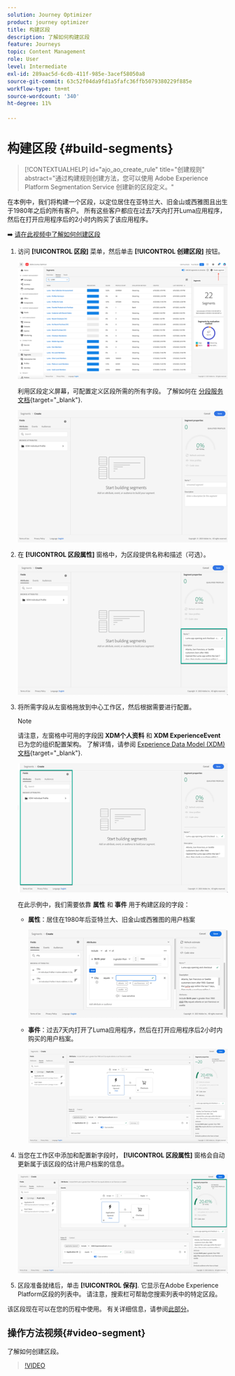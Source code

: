 ```yaml
---
solution: Journey Optimizer
product: journey optimizer
title: 构建区段
description: 了解如何构建区段
feature: Journeys
topic: Content Management
role: User
level: Intermediate
exl-id: 289aac5d-6cdb-411f-985e-3acef58050a8
source-git-commit: 63c52f04da9fd1a5fafc36ffb5079380229f885e
workflow-type: tm+mt
source-wordcount: '340'
ht-degree: 11%

---
```


# 构建区段 {#build-segments}

>[!CONTEXTUALHELP]
>id="ajo_ao_create_rule"
>title="创建规则"
>abstract="通过构建规则创建方法，您可以使用 Adobe Experience Platform Segmentation Service 创建新的区段定义。"

在本例中，我们将构建一个区段，以定位居住在亚特兰大、旧金山或西雅图且出生于1980年之后的所有客户。 所有这些客户都应在过去7天内打开Luma应用程序，然后在打开应用程序后的2小时内购买了该应用程序。

➡️ [请在此视频中了解如何创建区段](#video-segment)

1. 访问 **[!UICONTROL 区段]** 菜单，然后单击 **[!UICONTROL 创建区段]** 按钮。

   ![](assets/create-segment.png)

   利用区段定义屏幕，可配置定义区段所需的所有字段。 了解如何在 [分段服务文档](https://experienceleague.adobe.com/docs/experience-platform/segmentation/ui/overview.html){target="_blank"}.

   ![](assets/segment-builder.png)

1. 在 **[!UICONTROL 区段属性]** 窗格中，为区段提供名称和描述（可选）。

   ![](assets/segment-properties.png)

1. 将所需字段从左窗格拖放到中心工作区，然后根据需要进行配置。

   >[!NOTE]
   >
   >请注意，左窗格中可用的字段因 **XDM个人资料** 和 **XDM ExperienceEvent** 已为您的组织配置架构。  了解详情，请参阅 [Experience Data Model (XDM)文档](https://experienceleague.adobe.com/docs/experience-platform/xdm/home.html?lang=zh-Hans){target="_blank"}.

   ![](assets/drag-fields.png)

   在此示例中，我们需要依靠 **属性** 和 **事件** 用于构建区段的字段：

   * **属性**：居住在1980年后亚特兰大、旧金山或西雅图的用户档案

      ![](assets/add-attributes.png)

   * **事件**：过去7天内打开了Luma应用程序，然后在打开应用程序后2小时内购买的用户档案。

      ![](assets/add-events.png)

1. 当您在工作区中添加和配置新字段时， **[!UICONTROL 区段属性]** 窗格会自动更新属于该区段的估计用户档案的信息。

   ![](assets/segment-estimate.png)

1. 区段准备就绪后，单击 **[!UICONTROL 保存]**. 它显示在Adobe Experience Platform区段的列表中。 请注意，搜索栏可帮助您搜索列表中的特定区段。

该区段现在可以在您的历程中使用。 有关详细信息，请参阅[此部分](../segment/about-segments.md)。

## 操作方法视频{#video-segment}

了解如何创建区段。

>[!VIDEO](https://video.tv.adobe.com/v/334281?quality=12)
